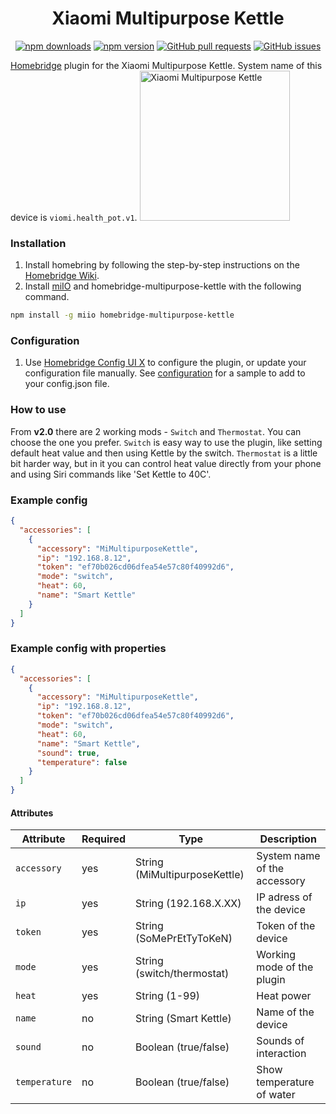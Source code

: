 <span align="center">

# Xiaomi Multipurpose Kettle

[![npm downloads](https://badgen.net/npm/dt/homebridge-multipurpose-kettle)](https://www.npmjs.com/package/homebridge-multipurpose-kettle)
[![npm version](https://badgen.net/npm/v/homebridge-multipurpose-kettle)](https://www.npmjs.com/package/homebridge-multipurpose-kettle)
[![GitHub pull requests](https://img.shields.io/github/issues-pr/ch3rn1k/homebridge-multipurpose-kettle.svg)](https://github.com/ch3rn1k/homebridge-multipurpose-kettle/pulls)
[![GitHub issues](https://img.shields.io/github/issues/ch3rn1k/homebridge-multipurpose-kettle.svg)](https://github.com/ch3rn1k/homebridge-multipurpose-kettle/issues)

</span>

[Homebridge](https://github.com/homebridge/homebridge) plugin for the Xiaomi Multipurpose Kettle. System name of this device is `viomi.health_pot.v1`.
<img src="https://i.imgur.com/WnLsZ2c.jpg" alt="Xiaomi Multipurpose Kettle" height="240">

### Installation

1. Install homebring by following the step-by-step instructions on the [Homebridge Wiki](https://github.com/homebridge/homebridge/wiki).
2. Install [miIO](https://github.com/aholstenson/miio/blob/master/README.md) and homebridge-multipurpose-kettle with the following command.

```bash
npm install -g miio homebridge-multipurpose-kettle
```

### Configuration

1. Use [Homebridge Config UI X](https://github.com/oznu/homebridge-config-ui-x) to configure the plugin, or update your configuration file manually. See [configuration](#example-config) for a sample to add to your config.json file.

### How to use

From **v2.0** there are 2 working mods - `Switch` and `Thermostat`. You can choose the one you prefer. `Switch` is easy way to use the plugin, like setting default heat value and then using Kettle by the switch. `Thermostat` is a little bit harder way, but in it you can control heat value directly from your phone and using Siri commands like 'Set Kettle to 40C'.

### Example config

```json
{
  "accessories": [
    {
      "accessory": "MiMultipurposeKettle",
      "ip": "192.168.8.12",
      "token": "ef70b026cd06dfea54e57c80f40992d6",
      "mode": "switch",
      "heat": 60,
      "name": "Smart Kettle"
    }
  ]
}
```

### Example config with properties

```json
{
  "accessories": [
    {
      "accessory": "MiMultipurposeKettle",
      "ip": "192.168.8.12",
      "token": "ef70b026cd06dfea54e57c80f40992d6",
      "mode": "switch",
      "heat": 60,
      "name": "Smart Kettle",
      "sound": true,
      "temperature": false
    }
  ]
}
```

#### Attributes

| Attribute     | Required | Type                          | Description                  |
| ------------- | -------- | ----------------------------- | ---------------------------- |
| `accessory`   | yes      | String (MiMultipurposeKettle) | System name of the accessory |
| `ip`          | yes      | String (192.168.X.XX)         | IP adress of the device      |
| `token`       | yes      | String (SoMePrEtTyToKeN)      | Token of the device          |
| `mode`        | yes      | String (switch/thermostat)    | Working mode of the plugin   |
| `heat`        | yes      | String (1-99)                 | Heat power                   |
| `name`        | no       | String (Smart Kettle)         | Name of the device           |
| `sound`       | no       | Boolean (true/false)          | Sounds of interaction        |
| `temperature` | no       | Boolean (true/false)          | Show temperature of water    |
